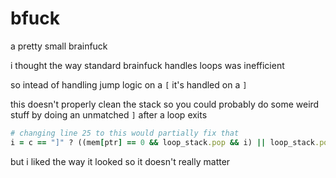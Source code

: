 # bfuck

a pretty small brainfuck

i thought the way standard brainfuck handles loops was inefficient

so intead of handling jump logic on a `[` it's handled on a `]`


this doesn't properly clean the stack so you could probably do some weird stuff
by doing an unmatched `]` after a loop exits

```ruby
# changing line 25 to this would partially fix that
i = c == "]" ? ((mem[ptr] == 0 && loop_stack.pop && i) || loop_stack.pop - 1) : i
```

but i liked the way it looked so it doesn't really matter
